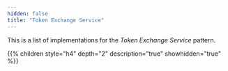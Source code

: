 ```yaml
---
hidden: false
title: "Token Exchange Service"
---
```

This is a list of implementations for the _Token Exchange Service_ pattern.

{{% children   style="h4" depth="2" description="true" showhidden="true" %}}
